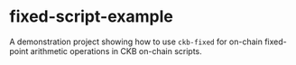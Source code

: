 # fixed-script-example
A demonstration project showing how to use `ckb-fixed` for on-chain fixed-point
arithmetic operations in CKB on-chain scripts.
